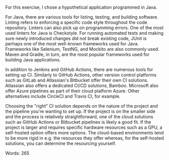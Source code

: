 For this exercise, I chose a hypothetical application programmed in Java.

For Java, there are various tools for listing, testing, and building software. Linting refers to enforcing a specific code style throughout the code repository. Linters can also pick up on programming errors. One of the most used linters for Java is Checkstyle. For running automated tests and making sure newly introduced changes did not break existing code, JUnit is perhaps one of the most well-known frameworks used for Java. Frameworks like Selenium, TestNG, and Mockito are also commonly used. Maven and Gradle, in turn, are the most popular frameworks used for building Java applications.

In addition to Jenkins and GitHub Actions, there are numerous tools for setting up CI. Similarly to GitHub Actions, other version control platforms such as GitLab and Atlassian's Bitbucket offer their own CI solutions. Atlassian also offers a dedicated CI/CD solutions, Bamboo. Microsoft also offer Azure pipelines as part of their cloud platform Azure. Other alternatives include CircleCI and Travis CI, for example.

Choosing the "right" CI solution depends on the nature of the project and the pipeline you're wanting to set up. If the project is on the smaller side and the process is relatively straightforward, one of the cloud solutions such as GitHub Actions or Bitbucket pipelines is likely a good fit. If the project is larger and requires specific hardware resources such as a GPU, a self-hosted option offers more options. The cloud-based environments tend to be more rigid in e.g. the resources they offer whereas, for the self-hosted solutions, you can determine the resourcing yourself.

Words: 265
